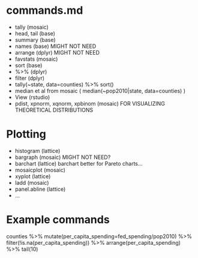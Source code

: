# commands.md

- tally (mosaic)
- head, tail (base)
- summary (base)
- names (base)  MIGHT NOT NEED
- arrange (dplyr)  MIGHT NOT NEED
- favstats (mosaic)
- sort (base)
- %>% (dplyr)
- filter (dplyr)
- tally(~state, data=counties) %>% sort()
- median et al from mosaic (  median(~pop2010|state, data=counties)  )
- View (rstudio)
- pdist, xpnorm, xqnorm, xpbinom (mosaic)  FOR VISUALIZING THEORETICAL DISTRIBUTIONS


# Plotting

- histogram (lattice)
- bargraph (mosaic)  MIGHT NOT NEED?
- barchart (lattice)  barchart better for Pareto charts...
- mosaicplot (mosaic)
- xyplot (lattice)
- ladd (mosaic)
- panel.abline (lattice)
- ...


# Example commands

counties %>% mutate(per_capita_spending=fed_spending/pop2010) %>% filter(!is.na(per_capita_spending)) %>% arrange(per_capita_spending) %>% tail(10)

